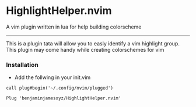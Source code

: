 # HighlightHelper.nvim
A vim plugin written in lua for help building colorscheme
<hr/>

This is a plugin tata will allow you to easly identify a vim highlight group. This plugin may come handy while creating colorschemes for vim<br/>

### Installation
* Add the follwing in your init.vim <br/>
<pre><code>call plug#begin('~/.config/nvim/plugged')<br/>
Plug 'benjaminjamesxyz/HighlightHelper.nvim'</code></pre>
